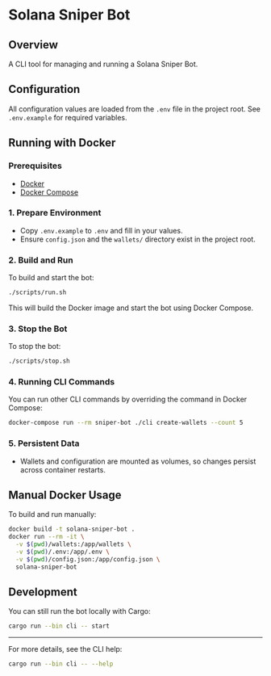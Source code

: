 # Solana Sniper Bot

## Overview

A CLI tool for managing and running a Solana Sniper Bot.

## Configuration

All configuration values are loaded from the `.env` file in the project root. See `.env.example` for required variables.

## Running with Docker

### Prerequisites

- [Docker](https://docs.docker.com/get-docker/)
- [Docker Compose](https://docs.docker.com/compose/install/)

### 1. Prepare Environment

- Copy `.env.example` to `.env` and fill in your values.
- Ensure `config.json` and the `wallets/` directory exist in the project root.

### 2. Build and Run

To build and start the bot:

```sh
./scripts/run.sh
```

This will build the Docker image and start the bot using Docker Compose.

### 3. Stop the Bot

To stop the bot:

```sh
./scripts/stop.sh
```

### 4. Running CLI Commands

You can run other CLI commands by overriding the command in Docker Compose:

```sh
docker-compose run --rm sniper-bot ./cli create-wallets --count 5
```

### 5. Persistent Data

- Wallets and configuration are mounted as volumes, so changes persist across container restarts.

## Manual Docker Usage

To build and run manually:

```sh
docker build -t solana-sniper-bot .
docker run --rm -it \
  -v $(pwd)/wallets:/app/wallets \
  -v $(pwd)/.env:/app/.env \
  -v $(pwd)/config.json:/app/config.json \
  solana-sniper-bot
```

## Development

You can still run the bot locally with Cargo:

```sh
cargo run --bin cli -- start
```

---

For more details, see the CLI help:

```sh
cargo run --bin cli -- --help
```
